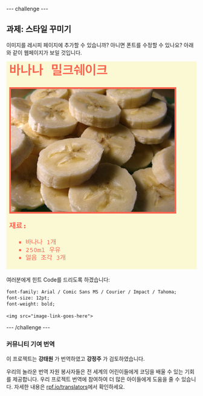 --- challenge ---

## 과제: 스타일 꾸미기

이미지를 레시피 페이지에 추가할 수 있습니까? 아니면 폰트를 수정할 수 있나요? 아래와 같이 웹페이지가 보일 것입니다.

![스크린샷](images/recipe-final.png)

여러분에게 힌트 Code를 드리도록 하겠습니다:

    font-family: Arial / Comic Sans MS / Courier / Impact / Tahoma;
    font-size: 12pt;
    font-weight: bold;
    
    <img src="image-link-goes-here">
    

--- /challenge ---

### 커뮤니티 기여 번역 

이 프로젝트는 **강태원** 가 번역하였고 **강정주** 가 검토하였습니다. 

우리의 놀라운 번역 자원 봉사자들은 전 세계의 어린이들에게 코딩을 배울 수 있는 기회를 제공합니다. 우리 프로젝트 번역에 참여하여 더 많은 아이들에게 도움을 줄 수 있습니다. 자세한 내용은 [rpf.io/translators](https://rpf.io/translators)에서 확인하세요.
